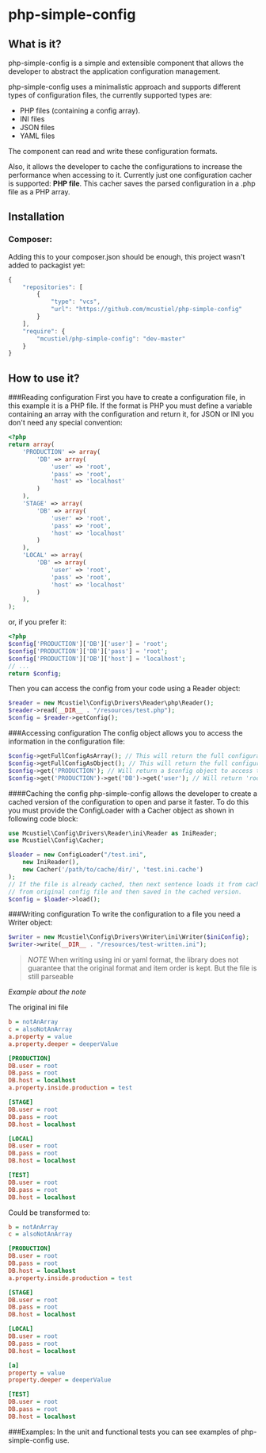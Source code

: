 php-simple-config
=================

What is it?
-----------

php-simple-config is a simple and extensible component that allows the developer to abstract the application configuration management. 

php-simple-config uses a minimalistic approach and supports different types of configuration files, the currently supported types are:
* PHP files (containing a config array).
* INI files
* JSON files
* YAML files

The component can read and write these configuration formats.

Also, it allows the developer to cache the configurations to increase the performance when accessing to it. Currently just one configuration cacher is supported: **PHP file**. This cacher saves the parsed configuration in a .php file as a PHP array.

Installation
------------

### Composer:
Adding this to your composer.json should be enough, this project wasn't added to packagist yet:
```javascript  
{
    "repositories": [
        {
            "type": "vcs",
            "url": "https://github.com/mcustiel/php-simple-config"
        }
    ],
    "require": {
        "mcustiel/php-simple-config": "dev-master"
    }
}
```

How to use it?
--------------

###Reading configuration
First you have to create a configuration file, in this example it is a PHP file. If the format is PHP you must define a variable containing an array with the configuration and return it, for JSON or INI you don't need any special convention:
```php
<?php 
return array(
	'PRODUCTION' => array(
	    'DB' => array(
	        'user' => 'root',
	        'pass' => 'root',
	        'host' => 'localhost'
	    )
	),
	'STAGE' => array(
	    'DB' => array(
	        'user' => 'root',
	        'pass' => 'root',
	        'host' => 'localhost'
	    )
	),
	'LOCAL' => array(
	    'DB' => array(
	        'user' => 'root',
	        'pass' => 'root',
	        'host' => 'localhost'
	    )
	),
);
```
or, if you prefer it:
```php
<?php 
$config['PRODUCTION']['DB']['user'] = 'root';
$config['PRODUCTION']['DB']['pass'] = 'root';
$config['PRODUCTION']['DB']['host'] = 'localhost';
// ...
return $config;
```
Then you can access the config from your code using a Reader object:
```php
$reader = new Mcustiel\Config\Drivers\Reader\php\Reader();
$reader->read(__DIR__ . "/resources/test.php");
$config = $reader->getConfig();
```

###Accessing configuration
The config object allows you to access the information in the configuration file:
```php
$config->getFullConfigAsArray(); // This will return the full configuration as an array.
$config->getFullConfigAsObject(); // This will return the full configuration as a \stdClass object.
$config->get('PRODUCTION'); // Will return a $config object to access the subkeys defined under "PRODUCTION"
$config->get('PRODUCTION')->get('DB')->get('user'); // Will return 'root'
```

####Caching the config
php-simple-config allows the developer to create a cached version of the configuration to open and parse it faster. To do this you must provide the ConfigLoader with a Cacher object as shown in following code block:

```PHP
use Mcustiel\Config\Drivers\Reader\ini\Reader as IniReader;
use Mcustiel\Config\Cacher;

$loader = new ConfigLoader("/test.ini",
    new IniReader(),
    new Cacher('/path/to/cache/dir/', 'test.ini.cache')
);
// If the file is already cached, then next sentence loads it from cache; otherwise it's loaded
// from original config file and then saved in the cached version.
$config = $loader->load();
```

###Writing configuration
To write the configuration to a file you need a Writer object: 
```php
$writer = new Mcustiel\Config\Drivers\Writer\ini\Writer($iniConfig);
$writer->write(__DIR__ . "/resources/test-written.ini");
```
> *NOTE*
> When writing using ini or yaml format, the library does not guarantee that 
> the original format and item order is kept. But the file is still
> parseable

*Example about the note*

The original ini file 
```ini
b = notAnArray
c = alsoNotAnArray
a.property = value
a.property.deeper = deeperValue

[PRODUCTION]
DB.user = root
DB.pass = root
DB.host = localhost
a.property.inside.production = test

[STAGE]
DB.user = root
DB.pass = root
DB.host = localhost

[LOCAL]
DB.user = root
DB.pass = root
DB.host = localhost

[TEST]
DB.user = root
DB.pass = root
DB.host = localhost
``` 

Could be transformed to:
```ini
b = notAnArray
c = alsoNotAnArray

[PRODUCTION]
DB.user = root
DB.pass = root
DB.host = localhost
a.property.inside.production = test

[STAGE]
DB.user = root
DB.pass = root
DB.host = localhost

[LOCAL]
DB.user = root
DB.pass = root
DB.host = localhost

[a]
property = value
property.deeper = deeperValue

[TEST]
DB.user = root
DB.pass = root
DB.host = localhost
``` 

###Examples:
In the unit and functional tests you can see examples of php-simple-config use.
